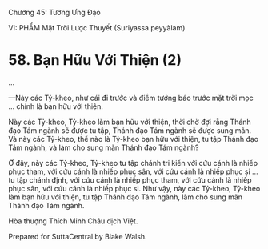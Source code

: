  

Chương 45: Tương Ưng Ðạo

VI: PHẨM Mặt Trời Lược Thuyết (Suriyassa peyyàlam)

# 58\. Bạn Hữu Với Thiện (2)

…

—Này các Tỷ-kheo, như cái đi trước và điềm tướng báo trước mặt trời mọc … chính là bạn hữu với thiện.

Này các Tỷ-kheo, Tỷ-kheo làm bạn hữu với thiện, thời chờ đợi rằng Thánh đạo Tám ngành sẽ được tu tập, Thánh đạo Tám ngành sẽ được sung mãn. Và này các Tỷ-kheo, thế nào là Tỷ-kheo bạn hữu với thiện, tu tập Thánh đạo Tám ngành, và làm cho sung mãn Thánh đạo Tám ngành?

Ở đây, này các Tỷ-kheo, Tỷ-kheo tu tập chánh tri kiến với cứu cánh là nhiếp phục tham, với cứu cánh là nhiếp phục sân, với cứu cánh là nhiếp phục si … tu tập chánh định, với cứu cánh là nhiếp phục tham, với cứu cánh là nhiếp phục sân, với cứu cánh là nhiếp phục si. Như vậy, này các Tỷ-kheo, Tỷ-kheo làm bạn hữu với thiện, tu tập Thánh đạo Tám ngành, làm cho sung mãn Thánh đạo Tám ngành.

Hòa thượng Thích Minh Châu dịch Việt.

Prepared for SuttaCentral by Blake Walsh.